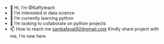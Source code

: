 - 👋 Hi, I’m @Kaffyteach
- 👀 I’m interested in data science 
- 🌱 I’m currently learning python
- 💞️ I’m looking to collaborate on python projects 
- 📫 How to reach me sanikafayat92@gmail.com
Kindly share project with me, I'm new here

<!---
Kaffytech/Kaffytech is a ✨ special ✨ repository because its `README.md` (this file) appears on your GitHub profile.
You can click the Preview link to take a look at your changes.
--->
